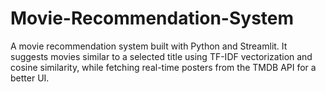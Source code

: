 # Movie-Recommendation-System
A movie recommendation system built with Python and Streamlit. It suggests movies similar to a selected title using TF-IDF vectorization and cosine similarity, while fetching real-time posters from the TMDB API for a better UI.
